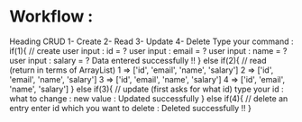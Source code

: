 # Workflow : 
Heading CRUD
1- Create 2- Read 3- Update 4- Delete
Type your command : 
if(1){ // create
    user input : id = ?
    user input : email = ?
    user input : name = ?
    user input : salary = ?
    Data entered successfully !!
}
else if(2){ // read (return in terms of ArrayList)
    1 => ['id', 'email', 'name', 'salary']
    2 => ['id', 'email', 'name', 'salary']
    3 => ['id', 'email', 'name', 'salary']
    4 => ['id', 'email', 'name', 'salary']
}
else if(3){ // update (first asks for what id)
    type your id : 
    what to change : 
    new value : 
    Updated successfully 
}
else if(4){ // delete an entry
    enter id which you want to delete : 
    Deleted successfully !!
}

